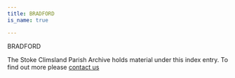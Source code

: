```yaml
---
title: BRADFORD
is_name: true

---
```


BRADFORD


The Stoke Climsland Parish Archive holds material under this index entry. To find out more please [contact us](/contact/)
